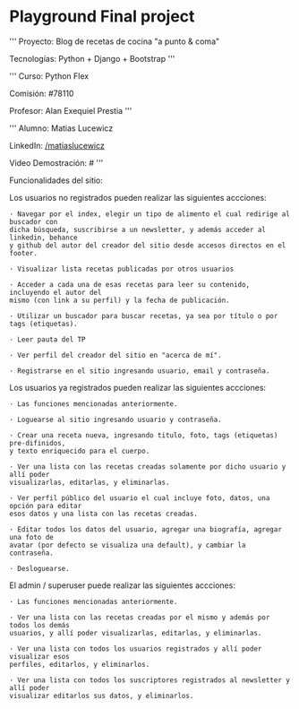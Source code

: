 # Playground Final project 

'''
Proyecto: Blog de recetas de cocina "a punto & coma"

Tecnologías: Python + Django + Bootstrap
'''

'''
Curso: Python Flex

Comisión: #78110

Profesor: Alan Exequiel Prestia
'''

'''
Alumno: Matias Lucewicz

LinkedIn: [/matiaslucewicz](https://www.linkedin.com/in/matiaslucewicz/)

Video Demostración: #
'''

Funcionalidades del sitio:

Los usuarios no registrados pueden realizar las siguientes accciones:

    · Navegar por el index, elegir un tipo de alimento el cual redirige al buscador con 
    dicha búsqueda, suscribirse a un newsletter, y además acceder al linkedin, behance 
    y github del autor del creador del sitio desde accesos directos en el footer.
    
    · Visualizar lista recetas publicadas por otros usuarios
    
    · Acceder a cada una de esas recetas para leer su contenido, incluyendo el autor del 
    mismo (con link a su perfil) y la fecha de publicación.
    
    · Utilizar un buscador para buscar recetas, ya sea por título o por tags (etiquetas).
    
    · Leer pauta del TP
    
    · Ver perfil del creador del sitio en "acerca de mí".
    
    · Registrarse en el sitio ingresando usuario, email y contraseña.


Los usuarios ya registrados pueden realizar las siguientes accciones:

    · Las funciones mencionadas anteriormente.

    · Loguearse al sitio ingresando usuario y contraseña.

    · Crear una receta nueva, ingresando titulo, foto, tags (etiquetas) pre-difinidos, 
    y texto enriquecido para el cuerpo.

    · Ver una lista con las recetas creadas solamente por dicho usuario y allí poder 
    visualizarlas, editarlas, y eliminarlas.

    · Ver perfil público del usuario el cual incluye foto, datos, una opción para editar 
    esos datos y una lista con las recetas creadas.

    · Editar todos los datos del usuario, agregar una biografía, agregar una foto de 
    avatar (por defecto se visualiza una default), y cambiar la contraseña.

    · Desloguearse.


El admin / superuser puede realizar las siguientes accciones:

    · Las funciones mencionadas anteriormente.

    · Ver una lista con las recetas creadas por el mismo y además por todos los demás 
    usuarios, y allí poder visualizarlas, editarlas, y eliminarlas.

    · Ver una lista con todos los usuarios registrados y allí poder visualizar esos 
    perfiles, editarlos, y eliminarlos.

    · Ver una lista con todos los suscriptores registrados al newsletter y allí poder 
    visualizar editarlos sus datos, y eliminarlos.